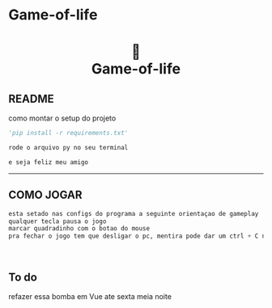 # Game-of-life

<h1 align="center">
📄<br> Game-of-life
</h1>

##  README

como montar o setup do projeto
```python
'pip install -r requirements.txt'

rode o arquivo py no seu terminal

e seja feliz meu amigo
```
---

## COMO JOGAR
```python
esta setado nas configs do programa a seguinte orientaçao de gameplay
qualquer tecla pausa o jogo
marcar quadradinho com o botao do mouse
pra fechar o jogo tem que desligar o pc, mentira pode dar um ctrl + C no console q ta rodando o arquivo
```

<br>

## To do
refazer essa bomba em Vue ate sexta meia noite

<br>
